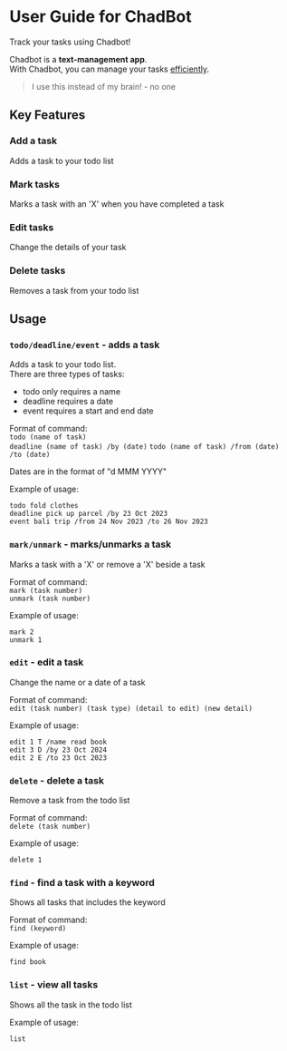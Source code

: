 # User Guide for ChadBot

Track your tasks using Chadbot!  

Chadbot is a **text-management app**.  
With Chadbot, you can manage your tasks <ins>efficiently</ins>.

> I use this instead of my brain! - no one

## Key Features 

### Add a task

Adds a task to your todo list

### Mark tasks

Marks a task with an 'X' when you have completed a task

### Edit tasks

Change the details of your task

### Delete tasks

Removes a task from your todo list

## Usage

### `todo/deadline/event` - adds a task

Adds a task to your todo list.  
There are three types of tasks:
- todo only requires a name
- deadline requires a date
- event requires a start and end date

Format of command:  
`todo (name of task)`  
`deadline (name of task) /by (date)`
`todo (name of task) /from (date) /to (date)`

Dates are in the format of "d MMM YYYY"

Example of usage:

`todo fold clothes`  
`deadline pick up parcel /by 23 Oct 2023`  
`event bali trip /from 24 Nov 2023 /to 26 Nov 2023`

### `mark/unmark` - marks/unmarks a task

Marks a task with a 'X' or remove a 'X' beside a task

Format of command:  
`mark (task number)`  
`unmark (task number)`

Example of usage:

`mark 2`  
`unmark 1`

### `edit` - edit a task

Change the name or a date of a task

Format of command:  
`edit (task number) (task type) (detail to edit) (new detail)`


Example of usage:

`edit 1 T /name read book`  
`edit 3 D /by 23 Oct 2024`  
`edit 2 E /to 23 Oct 2023`

### `delete` - delete a task

Remove a task from the todo list

Format of command:  
`delete (task number)`

Example of usage:

`delete 1`

### `find` - find a task with a keyword

Shows all tasks that includes the keyword

Format of command:  
`find (keyword)`

Example of usage:

`find book`


### `list` - view all tasks

Shows all the task in the todo list

Example of usage:

`list`


